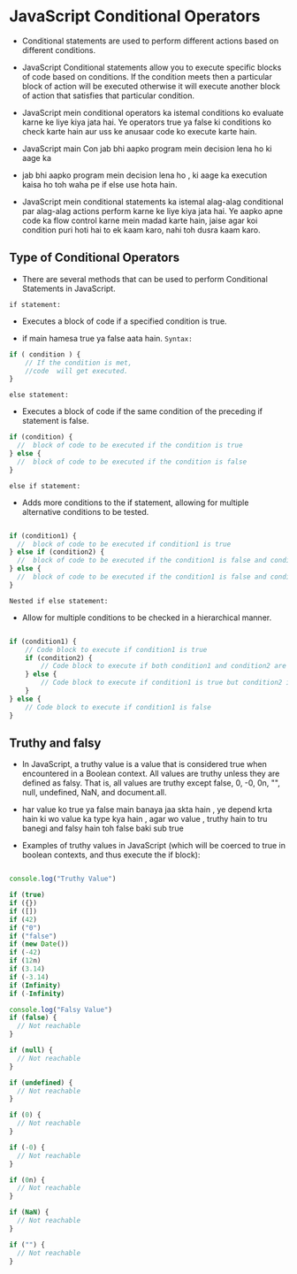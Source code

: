 # JavaScript Conditional Operators


- Conditional statements are used to perform different actions based on different conditions.

- JavaScript Conditional statements allow you to execute specific blocks of code based on conditions. If the condition meets then a particular block of action will be executed otherwise it will execute another block of action that satisfies that particular condition.


- JavaScript mein conditional operators ka istemal conditions ko evaluate karne ke liye kiya jata hai. Ye operators true ya false ki conditions ko check karte hain aur uss ke anusaar code ko execute karte hain. 

- JavaScript main Con jab bhi aapko program mein decision lena ho ki aage ka 

- jab bhi aapko program mein decision lena ho , ki aage ka execution kaisa ho toh waha pe if else use hota hain.


- JavaScript mein conditional statements ka istemal alag-alag conditional par alag-alag actions perform karne ke liye kiya jata hai. Ye aapko apne code ka flow control karne mein madad karte hain, jaise agar koi condition puri hoti hai to ek kaam karo, nahi toh dusra kaam karo.




## Type of Conditional Operators


- There are several methods that can be used to perform Conditional Statements in JavaScript.

`if statement:` 

- Executes a block of code if a specified condition is true.

- if main hamesa true ya false aata hain.
`Syntax:`
````javascript
if ( condition ) {
    // If the condition is met, 
    //code  will get executed.
}

````

`else statement:` 

- Executes a block of code if the same condition of the preceding if statement is false.

````javascript
if (condition) {
  //  block of code to be executed if the condition is true
} else {
  //  block of code to be executed if the condition is false
}
````

`else if statement: `

- Adds more conditions to the if statement, allowing for multiple alternative conditions to be tested.

````javascript

if (condition1) {
  //  block of code to be executed if condition1 is true
} else if (condition2) {
  //  block of code to be executed if the condition1 is false and condition2 is true
} else {
  //  block of code to be executed if the condition1 is false and condition2 is false
}


````


 
`Nested if else statement: `

- Allow for multiple conditions to be checked in a hierarchical manner.



````javascript

if (condition1) {
    // Code block to execute if condition1 is true
    if (condition2) {
        // Code block to execute if both condition1 and condition2 are true
    } else {
        // Code block to execute if condition1 is true but condition2 is false
    }
} else {
    // Code block to execute if condition1 is false
}


````





## Truthy and falsy

- In JavaScript, a truthy value is a value that is considered true when encountered in a Boolean context. All values are truthy unless they are defined as falsy. That is, all values are truthy except false, 0, -0, 0n, "", null, undefined, NaN, and document.all.


-  har value ko true ya false main banaya jaa skta hain , ye depend krta hain ki wo value ka type kya hain , agar wo value , truthy hain to tru banegi and falsy hain toh false baki sub true 

- Examples of truthy values in JavaScript (which will be coerced to true in boolean contexts, and thus execute the if block):
````javascript

console.log("Truthy Value")

if (true)
if ({})
if ([])
if (42)
if ("0")
if ("false")
if (new Date())
if (-42)
if (12n)
if (3.14)
if (-3.14)
if (Infinity)
if (-Infinity)

console.log("Falsy Value")
if (false) {
  // Not reachable
}

if (null) {
  // Not reachable
}

if (undefined) {
  // Not reachable
}

if (0) {
  // Not reachable
}

if (-0) {
  // Not reachable
}

if (0n) {
  // Not reachable
}

if (NaN) {
  // Not reachable
}

if ("") {
  // Not reachable
}
````

